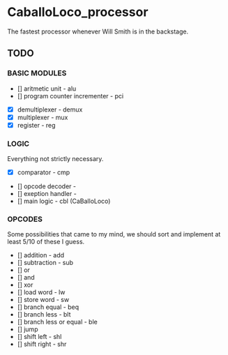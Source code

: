 # CaballoLoco_processor

The fastest processor whenever Will Smith is in the backstage.

## TODO

### BASIC MODULES

- [] aritmetic unit - alu
- [] program counter incrementer - pci
- [x] demultiplexer - demux
- [x] multiplexer - mux
- [x] register - reg

### LOGIC

Everything not strictly necessary.

- [x] comparator - cmp
- [] opcode decoder -
- [] exeption handler -
- [] main logic - cbl (CaBalloLoco)

### OPCODES

Some possibilities that came to my mind, we should sort and implement at least 5/10 of these I guess.

- [] addition - add
- [] subtraction - sub
- [] or
- [] and
- [] xor
- [] load word - lw
- [] store word - sw
- [] branch equal - beq
- [] branch less - blt
- [] branch less or equal - ble
- [] jump
- [] shift left - shl
- [] shift right - shr
